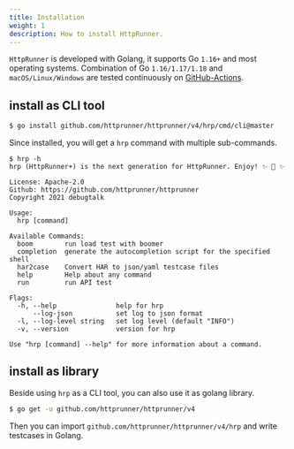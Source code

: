 ```yaml
---
title: Installation
weight: 1
description: How to install HttpRunner.
---
```


`HttpRunner` is developed with Golang, it supports Go `1.16+` and most operating systems. Combination of Go `1.16/1.17/1.18` and `macOS/Linux/Windows` are tested continuously on [GitHub-Actions][github-actions].

## install as CLI tool

```bash
$ go install github.com/httprunner/httprunner/v4/hrp/cmd/cli@master
```

Since installed, you will get a `hrp` command with multiple sub-commands.

```text
$ hrp -h
hrp (HttpRunner+) is the next generation for HttpRunner. Enjoy! ✨ 🚀 ✨

License: Apache-2.0
Github: https://github.com/httprunner/httprunner
Copyright 2021 debugtalk

Usage:
  hrp [command]

Available Commands:
  boom        run load test with boomer
  completion  generate the autocompletion script for the specified shell
  har2case    Convert HAR to json/yaml testcase files
  help        Help about any command
  run         run API test

Flags:
  -h, --help               help for hrp
      --log-json           set log to json format
  -l, --log-level string   set log level (default "INFO")
  -v, --version            version for hrp

Use "hrp [command] --help" for more information about a command.
```

## install as library

Beside using `hrp` as a CLI tool, you can also use it as golang library.

```bash
$ go get -u github.com/httprunner/httprunner/v4
```

Then you can import `github.com/httprunner/httprunner/v4/hrp` and write testcases in Golang.

[github-actions]: https://github.com/httprunner/httprunner/actions
